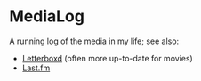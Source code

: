 # MediaLog

A running log of the media in my life; see also:
- [Letterboxd](https://letterboxd.com/nathansbud/) (often more up-to-date for movies)
- [Last.fm](https://www.last.fm/user/Nathansbud)
